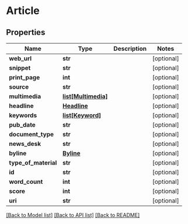 # Article

## Properties
Name | Type | Description | Notes
------------ | ------------- | ------------- | -------------
**web_url** | **str** |  | [optional] 
**snippet** | **str** |  | [optional] 
**print_page** | **int** |  | [optional] 
**source** | **str** |  | [optional] 
**multimedia** | [**list[Multimedia]**](Multimedia.md) |  | [optional] 
**headline** | [**Headline**](Headline.md) |  | [optional] 
**keywords** | [**list[Keyword]**](Keyword.md) |  | [optional] 
**pub_date** | **str** |  | [optional] 
**document_type** | **str** |  | [optional] 
**news_desk** | **str** |  | [optional] 
**byline** | [**Byline**](Byline.md) |  | [optional] 
**type_of_material** | **str** |  | [optional] 
**id** | **str** |  | [optional] 
**word_count** | **int** |  | [optional] 
**score** | **int** |  | [optional] 
**uri** | **str** |  | [optional] 

[[Back to Model list]](../README.md#documentation-for-models) [[Back to API list]](../README.md#documentation-for-api-endpoints) [[Back to README]](../README.md)


